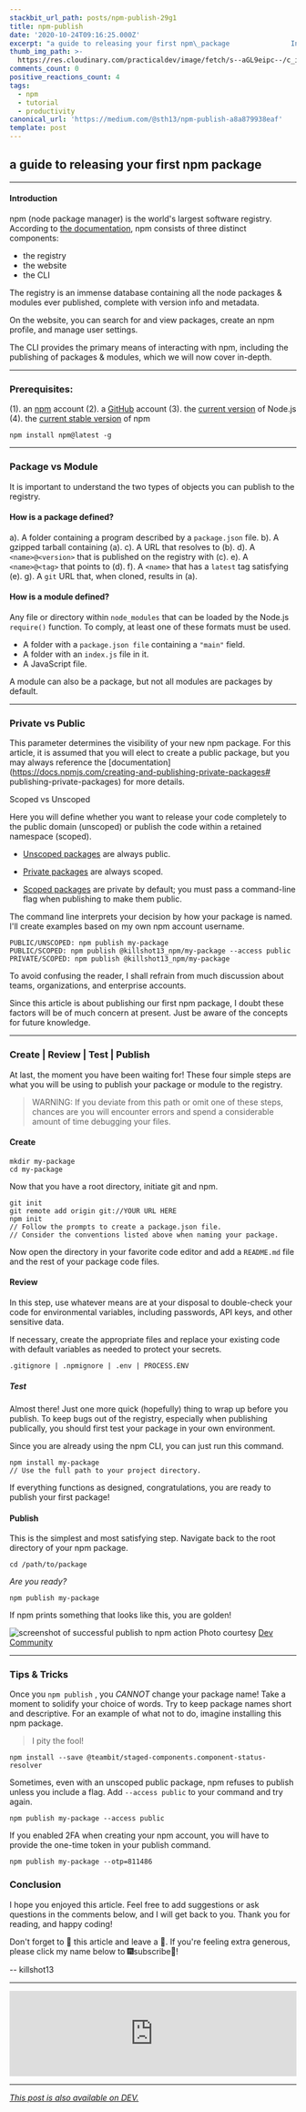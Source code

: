 ```yaml
---
stackbit_url_path: posts/npm-publish-29g1
title: npm-publish
date: '2020-10-24T09:16:25.000Z'
excerpt: "a guide to releasing your first npm\_package               Introduction   npm (node package m..."
thumb_img_path: >-
  https://res.cloudinary.com/practicaldev/image/fetch/s--aGL9eipc--/c_imagga_scale,f_auto,fl_progressive,h_420,q_auto,w_1000/https://dev-to-uploads.s3.amazonaws.com/uploads/articles/jwut6pn4vr6qfi5lno74.png
comments_count: 0
positive_reactions_count: 4
tags:
  - npm
  - tutorial
  - productivity
canonical_url: 'https://medium.com/@sth13/npm-publish-a8a879938eaf'
template: post
---
```

## a guide to releasing your first npm package

---

#### Introduction
npm (node package manager) is the world's largest software registry. According to [the documentation](https://docs.npmjs.com/about-npm), npm consists of three distinct components:

* the registry
* the website
* the CLI

The registry is an immense database containing all the node packages & modules ever published, complete with version info and metadata.

On the website, you can search for and view packages, create an npm profile, and manage user settings.

The CLI provides the primary means of interacting with npm, including the publishing of packages & modules, which we will now cover in-depth.

---

### Prerequisites:

(1). an [npm](https://www.npmjs.com) account
(2). a [GitHub](https://github.com) account
(3). the [current version](https://nodejs.org) of Node.js
(4). the [current stable version](https://github.com/npm/cli/releases/latest) of npm


```
npm install npm@latest -g
```

---

### Package vs Module

It is important to understand the two types of objects you can publish to the registry.

#### How is a package defined?
a). A folder containing a program described by a 
`package.json`
 file.
b). A gzipped tarball containing (a).
c). A URL that resolves to (b).
d). A 
`<name>@<version>`
 that is published on the registry with (c).
e). A 
`<name>@<tag>`
 that points to (d).
f). A 
`<name>`
 that has a 
`latest`
 tag satisfying (e).
g). A 
`git`
 URL that, when cloned, results in (a).

#### How is a module defined?
Any file or directory within 
`node_modules`
 that can be loaded by the Node.js 
`require()`
 function. To comply, at least one of these formats must be used.

* A folder with a 
`package.json file`
 containing a 
`"main"`
 field.
* A folder with an 
`index.js`
 file in it.
* A JavaScript file.

A module can also be a package, but not all modules are packages by default.

---

### Private vs Public

This parameter determines the visibility of your new npm package. For this article, it is assumed that you will elect to create a public package, but you may always reference the [documentation](https://docs.npmjs.com/creating-and-publishing-private-packages# publishing-private-packages) for more details.

Scoped vs Unscoped

Here you will define whether you want to release your code completely to the public domain (unscoped) or publish the code within a retained namespace (scoped).

* [Unscoped packages](https://docs.npmjs.com/creating-and-publishing-unscoped-public-packages) are always public.

* [Private packages](https://docs.npmjs.com/about-private-packages) are always scoped.

* [Scoped packages](https://docs.npmjs.com/creating-and-publishing-scoped-public-packages) are private by default; you must pass a command-line flag when publishing to make them public.

The command line interprets your decision by how your package is named. I'll create examples based on my own npm account username.


```
PUBLIC/UNSCOPED: npm publish my-package
PUBLIC/SCOPED: npm publish @killshot13_npm/my-package --access public
PRIVATE/SCOPED: npm publish @killshot13_npm/my-package
```


To avoid confusing the reader, I shall refrain from much discussion about teams, organizations, and enterprise accounts. 

Since this article is about publishing our first npm package, I doubt these factors will be of much concern at present. Just be aware of the concepts for future knowledge.

---

### Create | Review | Test | Publish

At last, the moment you have been waiting for! These four simple steps are what you will be using to publish your package or module to the registry.

> WARNING: If you deviate from this path or omit one of these
> steps, chances are you will encounter errors and spend a
> considerable amount of time debugging your files.

#### Create


```
mkdir my-package
cd my-package
```


Now that you have a root directory, initiate git and npm.


```
git init
git remote add origin git://YOUR URL HERE
npm init
// Follow the prompts to create a package.json file. 
// Consider the conventions listed above when naming your package.
```


Now open the directory in your favorite code editor and add a 
`README.md`
 file and the rest of your package code files.

#### Review
In this step, use whatever means are at your disposal to double-check your code for environmental variables, including passwords, API keys, and other sensitive data.

If necessary, create the appropriate files and replace your existing code with default variables as needed to protect your secrets.


```
.gitignore | .npmignore | .env | PROCESS.ENV
```


##### Test
Almost there! Just one more quick (hopefully) thing to wrap up before you publish. To keep bugs out of the registry, especially when publishing publically, you should first test your package in your own environment.

Since you are already using the npm CLI, you can just run this command.


```
npm install my-package
// Use the full path to your project directory.
```


If everything functions as designed, congratulations, you are ready to publish your first package!

#### Publish
This is the simplest and most satisfying step. Navigate back to the root directory of your npm package.


```
cd /path/to/package
```


*Are you ready?*


```
npm publish my-package
```


If npm prints something that looks like this, you are golden!

![screenshot of successful publish to npm action](https://dev-to-uploads.s3.amazonaws.com/uploads/articles/qxvns1m1cm6wwx8se0go.png)
Photo courtesy [Dev Community](https://dev.to/uf4no/npm-behind-the-scenes-and-publish-guide-4gi8)

---

### Tips & Tricks

Once you 
`npm publish`
, you *CANNOT* change your package name! Take a moment to solidify your choice of words. Try to keep package names short and descriptive. For an example of what not to do, imagine installing this npm package.

> I pity the fool!


```
npm install --save @teambit/staged-components.component-status-resolver
```


Sometimes, even with an unscoped public package, npm refuses to publish unless you include a flag. Add 
`--access public`
 to your command and try again.


```
npm publish my-package --access public
```


If you enabled 2FA when creating your npm account, you will have to provide the one-time token in your publish command.


```
npm publish my-package --otp=811486
```


### Conclusion

I hope you enjoyed this article. Feel free to add suggestions or ask questions in the comments below, and I will get back to you. Thank you for reading, and happy coding!

Don't forget to 💖 this article and leave a 💭. If you're feeling extra generous, please click my name below to 🎆subscribe🎇!

  -- killshot13

---


<iframe class="liquidTag" src="https://dev.to/embed/user?args=killshot13" style="border: 0; width: 100%;"></iframe>


---

*[This post is also available on DEV.](https://dev.to/killshot13/npm-publish-29g1)*


<script>
const parent = document.getElementsByTagName('head')[0];
const script = document.createElement('script');
script.type = 'text/javascript';
script.src = 'https://cdnjs.cloudflare.com/ajax/libs/iframe-resizer/4.1.1/iframeResizer.min.js';
script.charset = 'utf-8';
script.onload = function() {
    window.iFrameResize({}, '.liquidTag');
};
parent.appendChild(script);
</script>    
